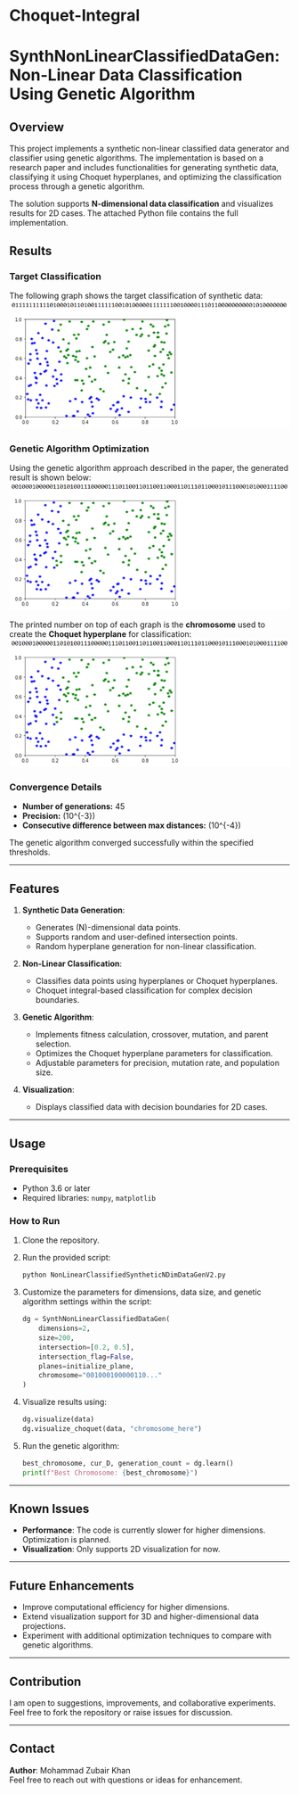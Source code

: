# Choquet-Integral 
# SynthNonLinearClassifiedDataGen: Non-Linear Data Classification Using Genetic Algorithm

## Overview
This project implements a synthetic non-linear classified data generator and classifier using genetic algorithms. The implementation is based on a research paper and includes functionalities for generating synthetic data, classifying it using Choquet hyperplanes, and optimizing the classification process through a genetic algorithm.

The solution supports **N-dimensional data classification** and visualizes results for 2D cases. The attached Python file contains the full implementation.

## Results

### Target Classification
The following graph shows the target classification of synthetic data:
![Target Classification](https://github.com/CasterShade/Choquet-Integral/blob/main/image%20(1).png)

### Genetic Algorithm Optimization
Using the genetic algorithm approach described in the paper, the generated result is shown below:
![Genetic Algorithm Result](https://github.com/CasterShade/Choquet-Integral/blob/main/image%20(2).png)

The printed number on top of each graph is the **chromosome** used to create the **Choquet hyperplane** for classification:
![Chromosome-Based Classification](https://github.com/CasterShade/Choquet-Integral/blob/main/image%20(2).png)

### Convergence Details
- **Number of generations:** 45
- **Precision:** \(10^{-3}\)
- **Consecutive difference between max distances:** \(10^{-4}\)

The genetic algorithm converged successfully within the specified thresholds.

---

## Features

1. **Synthetic Data Generation**:
   - Generates \(N\)-dimensional data points.
   - Supports random and user-defined intersection points.
   - Random hyperplane generation for non-linear classification.

2. **Non-Linear Classification**:
   - Classifies data points using hyperplanes or Choquet hyperplanes.
   - Choquet integral-based classification for complex decision boundaries.

3. **Genetic Algorithm**:
   - Implements fitness calculation, crossover, mutation, and parent selection.
   - Optimizes the Choquet hyperplane parameters for classification.
   - Adjustable parameters for precision, mutation rate, and population size.

4. **Visualization**:
   - Displays classified data with decision boundaries for 2D cases.

---

## Usage

### Prerequisites
- Python 3.6 or later
- Required libraries: `numpy`, `matplotlib`

### How to Run
1. Clone the repository.
2. Run the provided script:
   ```bash
   python NonLinearClassifiedSyntheticNDimDataGenV2.py
   ```

3. Customize the parameters for dimensions, data size, and genetic algorithm settings within the script:
   ```python
   dg = SynthNonLinearClassifiedDataGen(
       dimensions=2,
       size=200,
       intersection=[0.2, 0.5],
       intersection_flag=False,
       planes=initialize_plane,
       chromosome="001000100000110..."
   )
   ```

4. Visualize results using:
   ```python
   dg.visualize(data)
   dg.visualize_choquet(data, "chromosome_here")
   ```

5. Run the genetic algorithm:
   ```python
   best_chromosome, cur_D, generation_count = dg.learn()
   print(f"Best Chromosome: {best_chromosome}")
   ```

---

## Known Issues
- **Performance**: The code is currently slower for higher dimensions. Optimization is planned.
- **Visualization**: Only supports 2D visualization for now.

---

## Future Enhancements
- Improve computational efficiency for higher dimensions.
- Extend visualization support for 3D and higher-dimensional data projections.
- Experiment with additional optimization techniques to compare with genetic algorithms.

---

## Contribution
I am open to suggestions, improvements, and collaborative experiments. Feel free to fork the repository or raise issues for discussion.

---

## Contact
**Author**: Mohammad Zubair Khan  
Feel free to reach out with questions or ideas for enhancement.
